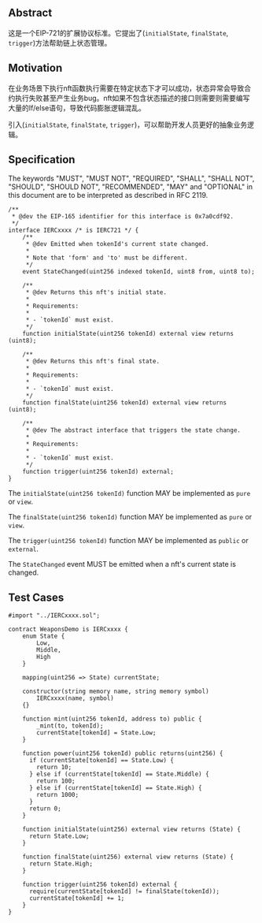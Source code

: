 ## Abstract

这是一个EIP-721的扩展协议标准。它提出了(`initialState`, `finalState`, `trigger`)方法帮助链上状态管理。

## Motivation
在业务场景下执行nft函数执行需要在特定状态下才可以成功，状态异常会导致合约执行失败甚至产生业务bug。nft如果不包含状态描述的接口则需要则需要编写大量的If/else语句，导致代码膨胀逻辑混乱。

引入(`initialState`, `finalState`, `trigger`)，可以帮助开发人员更好的抽象业务逻辑。

## Specification

The keywords "MUST", "MUST NOT", "REQUIRED", "SHALL", "SHALL NOT", "SHOULD", "SHOULD NOT", "RECOMMENDED", "MAY" and "OPTIONAL" in this document are to be interpreted as described in RFC 2119.

```solidity
/**
 * @dev the EIP-165 identifier for this interface is 0x7a0cdf92.
 */
interface IERCxxxx /* is IERC721 */ {
    /**
     * @dev Emitted when tokenId's current state changed.
     *
     * Note that 'form' and 'to' must be different.
     */
    event StateChanged(uint256 indexed tokenId, uint8 from, uint8 to);

    /**
     * @dev Returns this nft's initial state.
     *
     * Requirements:
     *
     * - `tokenId` must exist.
     */
    function initialState(uint256 tokenId) external view returns (uint8);
    
    /**
     * @dev Returns this nft's final state.
     *
     * Requirements:
     *
     * - `tokenId` must exist.
     */
    function finalState(uint256 tokenId) external view returns (uint8);

    /**
     * @dev The abstract interface that triggers the state change.
     *
     * Requirements:
     *
     * - `tokenId` must exist.
     */
    function trigger(uint256 tokenId) external;
}
```
The `initialState(uint256 tokenId)` function MAY be implemented as `pure` or `view`.

The `finalState(uint256 tokenId)` function MAY be implemented as `pure` or `view`.

The `trigger(uint256 tokenId)` function MAY be implemented as `public` or `external`.

The `StateChanged` event MUST be emitted when a nft's current state is changed.

## Test Cases
```solidity
#import "../IERCxxxx.sol";

contract WeaponsDemo is IERCxxxx {
    enum State {
        Low,
        Middle,
        High
    }

    mapping(uint256 => State) currentState;

    constructor(string memory name, string memory symbol)
        IERCxxxx(name, symbol)
    {}

    function mint(uint256 tokenId, address to) public {
        _mint(to, tokenId);
        currentState[tokenId] = State.Low;
    }

    function power(uint256 tokenId) public returns(uint256) {
      if (currentState[tokenId] == State.Low) {
        return 10;
      } else if (currentState[tokenId] == State.Middle) {
        return 100;
      } else if (currentState[tokenId] == State.High) {
        return 1000;
      } 
      return 0;
    }

    function initialState(uint256) external view returns (State) {
      return State.Low;
    }

    function finalState(uint256) external view returns (State) {
      return State.High;
    }

    function trigger(uint256 tokenId) external {
      require(currentState[tokenId] != finalState(tokenId));
      currentState[tokenId] += 1; 
    }
}
```
